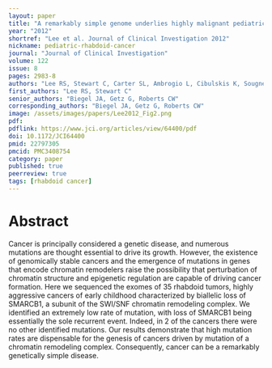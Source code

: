 ```yaml
---
layout: paper
title: "A remarkably simple genome underlies highly malignant pediatric rhabdoid cancers"
year: "2012"
shortref: "Lee et al. Journal of Clinical Investigation 2012"
nickname: pediatric-rhabdoid-cancer
journal: "Journal of Clinical Investigation"
volume: 122
issue: 8
pages: 2983-8
authors: "Lee RS, Stewart C, Carter SL, Ambrogio L, Cibulskis K, Sougnez C, Lawrence MS, Auclair D, Mora J, Golub TR, Biegel JA, Getz G, Roberts CW"
first_authors: "Lee RS, Stewart C"
senior_authors: "Biegel JA, Getz G, Roberts CW"
corresponding_authors: "Biegel JA, Getz G, Roberts CW"
image: /assets/images/papers/Lee2012_Fig2.png
pdf:
pdflink: https://www.jci.org/articles/view/64400/pdf
doi: 10.1172/JCI64400
pmid: 22797305
pmcid: PMC3408754
category: paper
published: true
peerreview: true
tags: [rhabdoid cancer]
---
```


# Abstract

Cancer is principally considered a genetic disease, and numerous mutations are thought essential to drive its growth. However, the existence of genomically stable cancers and the emergence of mutations in genes that encode chromatin remodelers raise the possibility that perturbation of chromatin structure and epigenetic regulation are capable of driving cancer formation. Here we sequenced the exomes of 35 rhabdoid tumors, highly aggressive cancers of early childhood characterized by biallelic loss of SMARCB1, a subunit of the SWI/SNF chromatin remodeling complex. We identified an extremely low rate of mutation, with loss of SMARCB1 being essentially the sole recurrent event. Indeed, in 2 of the cancers there were no other identified mutations. Our results demonstrate that high mutation rates are dispensable for the genesis of cancers driven by mutation of a chromatin remodeling complex. Consequently, cancer can be a remarkably genetically simple disease.

